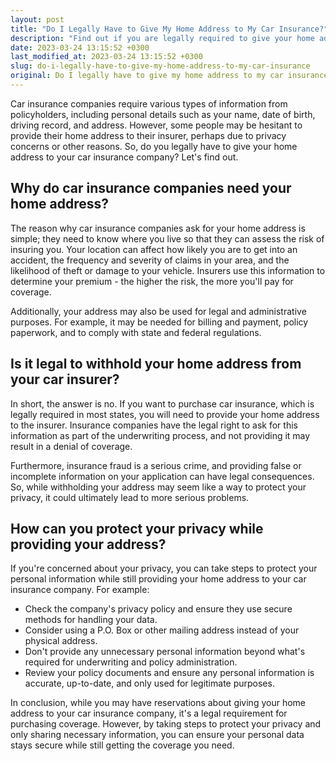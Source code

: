 ```yaml
---
layout: post
title: "Do I Legally Have to Give My Home Address to My Car Insurance?"
description: "Find out if you are legally required to give your home address to your car insurance company, and why they request this information in the first place."
date: 2023-03-24 13:15:52 +0300
last_modified_at: 2023-03-24 13:15:52 +0300
slug: do-i-legally-have-to-give-my-home-address-to-my-car-insurance
original: Do I legally have to give my home address to my car insurance?
---
```

Car insurance companies require various types of information from policyholders, including personal details such as your name, date of birth, driving record, and address. However, some people may be hesitant to provide their home address to their insurer, perhaps due to privacy concerns or other reasons. So, do you legally have to give your home address to your car insurance company? Let's find out.

## Why do car insurance companies need your home address?

The reason why car insurance companies ask for your home address is simple; they need to know where you live so that they can assess the risk of insuring you. Your location can affect how likely you are to get into an accident, the frequency and severity of claims in your area, and the likelihood of theft or damage to your vehicle. Insurers use this information to determine your premium - the higher the risk, the more you'll pay for coverage.

Additionally, your address may also be used for legal and administrative purposes. For example, it may be needed for billing and payment, policy paperwork, and to comply with state and federal regulations.

## Is it legal to withhold your home address from your car insurer?

In short, the answer is no. If you want to purchase car insurance, which is legally required in most states, you will need to provide your home address to the insurer. Insurance companies have the legal right to ask for this information as part of the underwriting process, and not providing it may result in a denial of coverage.

Furthermore, insurance fraud is a serious crime, and providing false or incomplete information on your application can have legal consequences. So, while withholding your address may seem like a way to protect your privacy, it could ultimately lead to more serious problems.

## How can you protect your privacy while providing your address?

If you're concerned about your privacy, you can take steps to protect your personal information while still providing your home address to your car insurance company. For example:

- Check the company's privacy policy and ensure they use secure methods for handling your data.
- Consider using a P.O. Box or other mailing address instead of your physical address.
- Don't provide any unnecessary personal information beyond what's required for underwriting and policy administration.
- Review your policy documents and ensure any personal information is accurate, up-to-date, and only used for legitimate purposes.

In conclusion, while you may have reservations about giving your home address to your car insurance company, it's a legal requirement for purchasing coverage. However, by taking steps to protect your privacy and only sharing necessary information, you can ensure your personal data stays secure while still getting the coverage you need.
